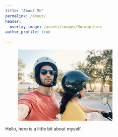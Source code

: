 ```yaml
---
title: "About Me"
permalink: /about/
header:
  overlay_image: /assets/images/Norway.heic
author_profile: true

---
```


<figure style="width: 300px" class="align-right">
  <a href="/assets/images/Greece 4 Wheeler.heic"><img src="/assets/images/Greece 4 Wheeler.heic"></a>
</figure> 

Hello, here is a little bit about myself.
